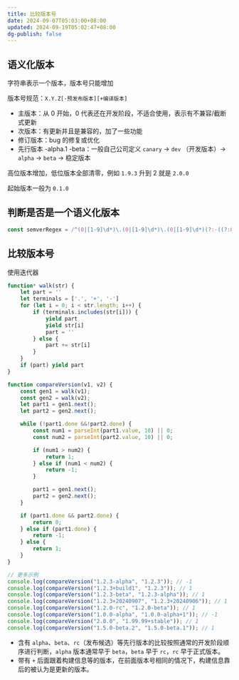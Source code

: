 ```yaml
---
title: 比较版本号
date: 2024-09-07T05:03:00+08:00
updated: 2024-09-19T05:02:47+08:00
dg-publish: false
---
```


## 语义化版本

字符串表示一个版本，版本号只能增加

版本号规范：`X.Y.Z[-预发布版本][+编译版本]`

- 主版本：从 0 开始，0 代表还在开发阶段，不适合使用，表示有不兼容/截断式更新
- 次版本：有更新并且是兼容的，加了一些功能
- 修订版本：bug 的修复或优化
- 先行版本 -alpha.1 -beta：一般自己公司定义 `canary` → `dev` （开发版本）→ `alpha` → `beta` → 稳定版本

高位版本增加，低位版本全部清零，例如 `1.9.3` 升到 2 就是 `2.0.0`

起始版本一般为 `0.1.0`

## 判断是否是一个语义化版本

```js
const semverRegex = /^(0|[1-9]\d*)\.(0|[1-9]\d*)\.(0|[1-9]\d*)(?:-((?:0|[1-9]\d*|\d*[a-zA-Z-][0-9a-zA-Z-]*)(?:\.(?:0|[1-9]\d*|\d*[a-zA-Z-][0-9a-zA-Z-]*))*))?(?:\+([0-9a-zA-Z-]+(?:\.[0-9a-zA-Z-]+)*))?$/
```

## 比较版本号

使用迭代器

```js
function* walk(str) {
    let part = ''
    let terminals = ['.', '+', '-']
    for (let i = 0; i < str.length; i++) {
        if (terminals.includes(str[i])) {
            yield part
            yield str[i]
            part = ''
        } else {
            part += str[i]
        }
    }
    if (part) yield part
}

function compareVersion(v1, v2) {
    const gen1 = walk(v1);
    const gen2 = walk(v2);
    let part1 = gen1.next();
    let part2 = gen2.next();

    while (!part1.done &&!part2.done) {
        const num1 = parseInt(part1.value, 10) || 0;
        const num2 = parseInt(part2.value, 10) || 0;

        if (num1 > num2) {
            return 1;
        } else if (num1 < num2) {
            return -1;
        }

        part1 = gen1.next();
        part2 = gen2.next();
    }

    if (part1.done && part2.done) {
        return 0;
    } else if (part1.done) {
        return -1;
    } else {
        return 1;
    }
}

// 更多示例
console.log(compareVersion("1.2.3-alpha", "1.2.3")); // -1
console.log(compareVersion("1.2.3+build1", "1.2.3")); // 1
console.log(compareVersion("1.2.3-beta", "1.2.3-alpha")); // 1
console.log(compareVersion("1.2.3+20240907", "1.2.3+20240906")); // 1
console.log(compareVersion("1.2.0-rc", "1.2.0-beta")); // 1
console.log(compareVersion("1.0.0-alpha", "1.0.0-alpha+1")); // -1
console.log(compareVersion("2.0.0", "1.99.99+stable")); // 1
console.log(compareVersion("1.5.0-beta.2", "1.5.0-beta.1")); // 1
```

- 含有 `alpha`、`beta`、`rc`（发布候选）等先行版本的比较按照通常的开发阶段顺序进行判断，`alpha` 版本通常早于 `beta`，`beta` 早于 `rc`，`rc` 早于正式版本。
- 带有 `+` 后面跟着构建信息等的版本，在前面版本号相同的情况下，构建信息靠后的被认为是更新的版本。
